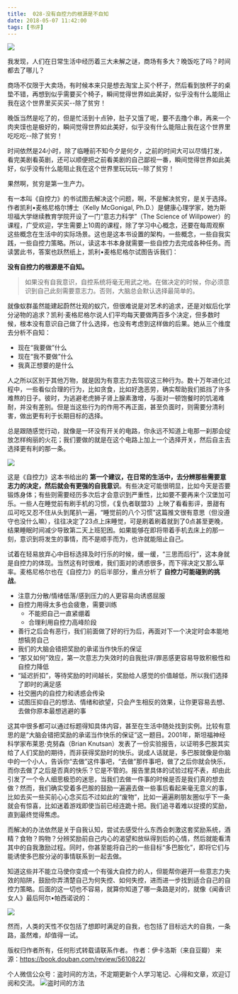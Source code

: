 ```yaml
---
title:  028-没有自控力的根源是不自知
date: 2018-05-07 11:42:00
tags: [书评]
---
```


![](https://img3.doubanio.com/view/subject/l/public/s10685385.jpg)

我发现，人们在日常生活中经历着三大未解之谜，商场有多大？晚饭吃了吗？时间都去了哪儿？

商场不仅限于大卖场，有时候本来只是想去淘宝上买个杯子，然后看到放杯子的桌垫不错，再想到似乎需要买个椅子，瞬间觉得世界如此美好，似乎没有什么能阻止我在这个世界里买买买--除了贫穷！

晚饭当然是吃了的，但是忙活到十点钟，肚子又饿了呢，要不去撸个串，再来一个肉夹馍也是极好的，瞬间觉得世界如此美好，似乎没有什么能阻止我在这个世界里吃吃吃--除了贫穷！

时间依然是24小时，除了临睡前不知今夕是何夕，之前的时间大可以尽情打发，看完美剧看英剧，还可以顺便把之前看美剧的自己鄙视一番，瞬间觉得世界如此美好，似乎没有什么能阻止我在这个世界里玩玩玩--除了贫穷！

果然啊，贫穷是第一生产力。

有一本叫《自控力》的书试图去解决这个问题，啊，不是解决贫穷，是关于选择。作者凯利•麦格尼格尔博士（Kelly McGonigal, Ph.D.）是健康心理学家，她为斯坦福大学继续教育学院开设了一门“意志力科学”（The Science of Willpower）的课程，广受欢迎，学生需要上10周的课程，除了学习中心概念，还要在每周观察这些概念在生活中的实际场景。这也是这本书设置的架构，一些概念，一些自我实践，一些自控力策略。所以，读这本书本身就需要一些自控力去完成各种任务。而读罢此书，答案也跃然纸上，凯利•麦格尼格尔试图告诉我们：

**没有自控力的根源是不自知。**

> 如果没有自我意识，自控系统将毫无用武之地。在做决定的时候，你必须意识到自己此刻需要意志力。否则，大脑总会默认选择最简单的。

就像蚁群虽然能建起蔚然壮观的蚁穴，但很难说是对艺术的追求，还是对蚁后化学分泌物的追求？凯利·麦格尼格尔说人们平均每天要做两百多个决定，但多数时候，根本没有意识自己做了什么选择，也没有考虑到这样做的后果。她从三个维度去分析不自知：
- 现在“我要做”什么
- 现在“我不要做”什么
- 我真正想要的是什么

人之所以区别于其他万物，就是因为有意志力去驾驭这三种行为。数十万年进化过程中，一些看似合理的行为，比如贪食，比如好逸恶劳，确实帮助我们抵挡了许多难熬的日子。彼时，为逃避老虎狮子肾上腺素激增，与面对一顿饱餐时的饥渴难耐，并没有差别。但是当这些行为的作用不再正面，甚至负面时，则需要分清利害，做出更有利于长期目标的选择。

总是跟随感觉行动，就像是一环没有开关的电路，你永远不知道上电那一刹那会绽放怎样绚丽的火花；我们要做的就是在这个电路上加上一个选择开关，然后自主去选择更有利的那一条。

![](https://ws1.sinaimg.cn/large/655e9987gy1fr8busga29j20id078jr7.jpg)

这是《自控力》这本书给出的 **第一个建议，在日常的生活中，去分辨那些需要意志力的决定，然后就会有更强的自我意识**。有些决定可能很明显，比如今天是否要锻炼身体；有些则需要经历多次后才会意识到严重性，比如要不要再来个汉堡加可乐。一些人在睡觉前有刷手机的习惯，《复仇者联盟3》上映了看看影评，景甜有瓜可吃又忍不住从头到尾扒一遍，“睡觉前的八个习惯”这篇推文很有意思（但没遵守也没什么嘛），往往决定了23点上床睡觉，可是刷着刷着就到了0点甚至更晚，结果睡眠时间减少导致第二天上班犯困。如果能够在即将带着手机去床上的那一刻，意识到将发生的事情，而不是顺手而为，也许就能阻止自己。

试着在轻易放弃心中目标选择及时行乐的时候，缓一缓，“三思而后行”，这本身就是自控力的体现。当然这有时很难，我们面对的诱惑很多，而下得决定又那么草率。麦格尼格尔也在《自控力》的后半部分，重点分析了 **自控力可能碰到的挑战**。

- 注意力分散/情绪低落/感到压力的人更容易向诱惑屈服
- 自控力用得太多也会疲惫，需要训练
  - 不能把自己一直紧绷着
  - 合理利用自控力高峰阶段
- 善行之后会有恶行，我们前面做了好的行为后，再面对下一个决定时会本能地想犒劳自己
- 我们的大脑会错把奖励的承诺当作快乐的保证
- “那又如何”效应，第一次意志力失效时的自我批评/罪恶感更容易导致积极性和自控力降低
- “延迟折扣”，等待奖励的时间越长，奖励给人感觉的价值越低，所以我们选择了即时的满足感
- 社交圈内的自控力和诱惑会传染
- 试图压抑自己的想法、情绪和欲望，只会产生相反的效果，让你更容易去想、去做你原本最想逃避的事

这其中很多都可以通过标题得知具体内容，甚至在生活中随处找到实例。比较有意思的是“大脑会错把奖励的承诺当作快乐的保证”这一题目。2001年，斯坦福神经科学家布莱恩·克努森（Brian Knutsan）发表了一份实验报告，以证明多巴胺其实给了人们奖励的期待，而非获得奖励时的快乐。说成人话就是，多巴胺就像是你脑中的一个小人，告诉你“去做”这件事吧，“去做”那件事吧，做了之后你就会快乐，而你去做了之后是否真的快乐？它是不管的。报告里具体的试验过程不表，却由此引发了一个令人细思极恐的迷思，当我们去做一件事的时候是否是我们真的想去做？然而，我们确实受着多巴胺的鼓励一遍遍去做一些事后看起来毫无意义的事，比如去买一些买前心心念买后不过如此的“废物”，比如一遍遍刷朋友圈似乎下一条就会有惊喜，比如迷着游戏即使当前已经连跪十把。我们追寻着难以捉摸的奖励，直到最终觉得焦虑。

而解决的办法依然是关于自我认知，尝试去感受什么东西会刺激这套奖励系统，酒精？食物？购物？分辨奖励前自己内心的渴望和放纵得到后的心情，然后就能看清其中的自我激励过程。同时，你甚至能将自己的一些目标“多巴胺化”，即将它们与能诱使多巴胺分泌的事情联系到一起去做。

知道这些并不能立马使你变成一个有强大自控力的人，但能帮你避开一些意志力失效的陷阱，鼓励你弄清楚自己为何失控、如何失控，进而进一步找到适合自己的自控力策略。后面的这一切也不容易，就算你知道了哪一条路是对的，就像《闻香识女人》最后阿尔•帕西诺说的：

![](https://ws1.sinaimg.cn/large/655e9987gy1fr8mutekhwj20nt0da7c9.jpg)

然而，人类的天性不仅包括了想即时满足的自我，也包括了目标远大的自我，一条路，虽然难，却值得一试。

版权归作者所有，任何形式转载请联系作者。
作者：伊卡洛斯（来自豆瓣）
来源：https://book.douban.com/review/5610822/


个人微信公众号：盗时间的方法，不定期更新个人学习笔记、心得和文章，欢迎订阅和交流。
![盗时间的方法](https://ws1.sinaimg.cn/large/655e9987gy1fr8rs9vcn4j206i06g74w.jpg)

